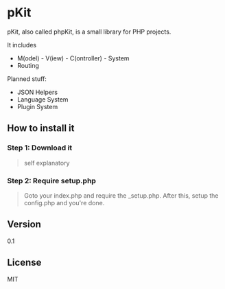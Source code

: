 # pKit

pKit, also called phpKit, is a small library for PHP projects. 

It includes

  - M(odel) - V(iew) - C(ontroller) - System
  - Routing

Planned stuff:

- JSON Helpers
- Language System
- Plugin System

## How to install it
### Step 1: Download it 
> self explanatory

### Step 2: Require setup.php
> Goto your index.php and require the _setup.php. 
> After this, setup the config.php and you're done. 

## Version
0.1

License
----

MIT
